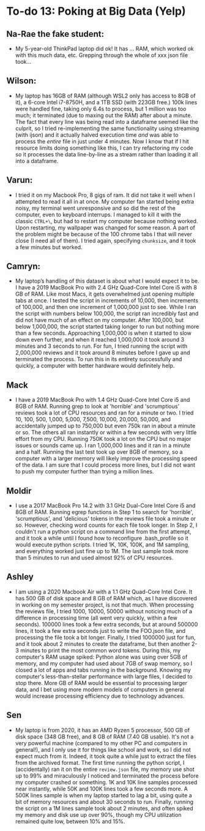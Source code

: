 # To-do 13: Poking at Big Data (Yelp)

## Na-Rae the fake student:
- My 5-year-old ThinkPad laptop did ok! It has ... RAM, which worked ok with this much data, etc. Grepping through the whole of xxx json file took...

## Wilson:
- My laptop has 16GB of RAM (although WSL2 only has access to 8GB of it), a 6-core Intel i7-8750H, and a 1TB SSD (with 223GB free.) 100k lines were handled fine, taking only 6.4s to process, but 1 million was too much; it terminated (due to maxing out the RAM) after about a minute. The fact that every line was being read into a dataframe seemed like the culprit, so I tried re-implementing the same functionality using streaming (with ijson) and it actually halved execution time *and* was able to process the *entire* file in just under 4 minutes. Now I know that if I hit resource limits doing something like this, I can try refactoring my code so it processes the data line-by-line as a stream rather than loading it all into a dataframe.

## Varun:
- I tried it on my Macbook Pro, 8 gigs of ram. It did not take it well when I attempted to read it all in at once. My computer fan started being extra noisy, my terminal went unresponsive and so did the rest of the computer, even to keyboard interrups. I managed to kill it with the classic `CTRL+\`, but had to restart my computer because nothing worked. Upon restarting, my wallpaper was changed for some reason. A part of the problem might be because of the 100 chrome tabs I that will never close (I need all of them). I tried again, specifying `chunksize`, and it took a few minutes but worked.

## Camryn:
- My laptop’s handling of this dataset is about what I would expect it to be. I have a 2019 MacBook Pro with 2.4 GHz Quad-Core Intel Core i5 with 8 GB of RAM. Like most Macs, it gets overwhelmed just opening multiple tabs at once. I tested the script in increments of 10,000, then increments of 100,000, and then one increment of 1,000,000 just to see. While I ran the script with numbers below 100,000, the script ran incredibly fast and did not have much of an effect on my computer. After 100,000, but below 1,000,000, the script started taking longer to run but nothing more than a few seconds. Approaching 1,000,000 is when it started to slow down even further, and when it reached 1,000,000 it took around 3 minutes and 3 seconds to run. For fun, I tried running the script with 2,000,000 reviews and it took around 8 minutes before I gave up and terminated the process.  To run this in its entirety successfully and quickly, a computer with better hardware would definitely help.

## Mack
- I have a 2019 MacBook Pro with 1.4 GHz Quad-Core Intel Core i5 and 8GB of RAM. Running grep to look at 'horrible' and 'scrumptious' reviews took a lot of CPU resources and ran for a minute or two. I tried 10, 100, 500, 1,000, 5,000, 7,500, 10,000, 20,000, 50,000, and accidentally jumped up to 750,000 but even 750k ran in about a minute or so. The others all ran instantly or within a few seconds with very little effort from my CPU. Running 750K took a lot on the CPU but no major issues or sounds came up. I ran 1,000,000 lines and it ran in a minute and a half. Running the last test took up over 8GB of memory, so a computer with a larger memory will likely improve the processing speed of the data. I am sure that I could process more lines, but I did not want to push my computer further than trying a million lines.

## Moldir
- I use a 2017 MacBook Pro 14.2 with 3.1 GHz Dual-Core Intel Core i5 and 8GB of RAM. Running egrep functions in Step 1 to search for 'horrible', 'scrumptious', and 'delicious' tokens in the reviews file took a minute or so. However, checking word counts for each file took longer. In Step 2, I couldn't run a python script on a command line from the first attempt, and it took a while until I found how to reconfigure .bash_profile so it would execute python scripts. I tried 1K, 10K, 100K, and 1M sampling, and everything worked just fine up to 1M. The last sample took more than 5 minutes to run and used almost 92% of CPU resources. 

## Ashley
- I am using a 2020 Macbook Air with a 1.1 GHz Quad-Core Intel Core. It has 500 GB of disk space and 8 GB of RAM which, as I have discovered in working on my semester project, is not that much. When processing the reviews file, I tried 1000, 10000, 50000 without noticing much of a difference in processing time (all went very quickly, within a few seconds). 100000 lines took a few extra seconds, but at around 500000 lines, it took a few extra seconds just to write the FOO.json file, and processing the file took a bit longer. Finally, I tried 1000000 just for fun, and it took about 2 minutes to create the dataframe, but then another 2-3 minutes to print the most common word tokens. During this, my computer's RAM usage spiked: Python alone was using over 5GB of memory, and my computer had used about 7GB of swap memory, so I closed a lot of apps and tabs running in the background. Knowing my computer's less-than-stellar performance with large files, I decided to stop there. More GB of RAM would be essential to processing larger data, and I bet using more modern models of computers in general would increase processing efficiency due to technology advances.

## Sen
- My laptop is from 2020, it has an AMD Ryzen 5 processor, 500 GB of disk space (348 GB free), and 8 GB of RAM (7.40 GB usable). It's not a very powerful machine (compared to my other PC and computers in general!), and I only use it for things like school and work, so I did not expect much from it. Indeed, it took quite a while just to extract the files from the archived format. The first time running the python script, I (accidentally) ran it on the entire `review.json` file, my memory use shot up to 99% and miraculously I noticed and terminated the process before my computer crashed or something. 1K and 10K line samples processed near instantly, while 50K and 100K lines took a few seconds more. A 500K lines sample is when my laptop started to lag a bit, using quite a bit of memory resources and about 30 seconds to run. Finally, running the script on a 1M lines sample took about 2 minutes, and often spiked my memory and disk use up over 90%, though my CPU utilization remained quite low, between 10% and 15%. 